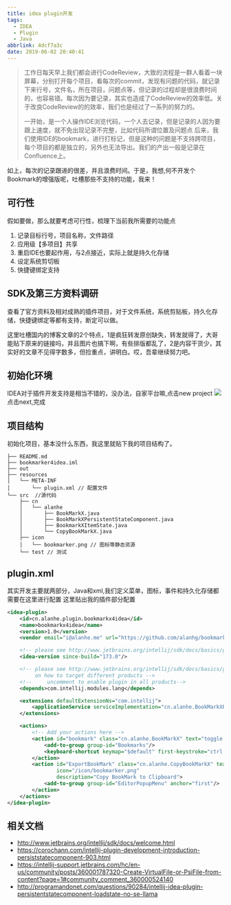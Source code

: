 ```yaml
---
title: idea plugin开发
tags:
  - IDEA
  - Plugin
  - Java
abbrlink: 4dcf7a3c
date: 2019-06-02 20:40:41
---
```

> 工作日每天早上我们都会进行CodeReview，大致的流程是一群人看着一块屏幕，分别打开每个项目，看每次的commit，发现有问题的代码，就记录下来行号，文件名，所在项目，问题点等，但记录的过程却是很浪费时间的，也容易错。每次因为要记录，其实也造成了CodeReview的效率低。关于改良CodeReview的的效率，我们也是经过了一系列的努力的。
>
> 一开始，是一个人操作IDE浏览代码，一个人去记录，但是记录的人因为要跟上速度，就不免出现记录不完整，比如代码所谓位置及问题点
> 后来，我们使用IDE的bookmark，进行打标记，但是这种的问题是不支持跨项目，每个项目的都是独立的，另外也无法导出。我们的产出一般是记录在Confluence上。

如上，每次的记录跟进的很差，并且浪费时间。于是，我想,何不开发个Bookmark的增强版呢，吐槽那些不支持的功能，我来！

## 可行性
假如要做，那么就要考虑可行性，梳理下当前我所需要的功能点

1. 记录目标行号，项目名称，文件路径
2. 应用级【多项目】共享
3. 重启IDE也要起作用，与2点接近，实际上就是持久化存储
3. 设定系统剪切板
3. 快捷键绑定支持

## SDK及第三方资料调研
查看了官方资料及相对成熟的插件项目，对于文件系统，系统剪贴板，持久化存储，快捷键绑定等都有支持，断定可以做。

这里吐槽国内的博客文章的2个特点，1是疯狂转发原创缺失，转发就得了，大哥能贴下原来的链接吗，并且图片也搞下啊，有些排版都乱了，2是内容干货少，其实好的文章不见得字数多，但捡重点，讲明白。哎，吾辈继续努力吧。

## 初始化环境
IDEA对于插件开发支持是相当不错的，没办法，自家平台嘛,点击new project
![](http://static.1991421.cn/2019-06-02-125248.png)
点击next,完成

## 项目结构
初始化项目，基本没什么东西，我这里就贴下我的项目结构了。

```
├── README.md
├── bookmarker4idea.iml
├── out
├── resources
│   └── META-INF
│       └── plugin.xml // 配置文件
└── src  //源代码
    ├── cn
    │   └── alanhe
    │       ├── BookMarkX.java
    │       ├── BookMarkXPersistentStateComponent.java
    │       ├── BookmarkXItemState.java
    │       └── CopyBookMarkX.java
    ├── icon
    │   └── bookmarker.png // 图标等静态资源
    └── test // 测试

```
## plugin.xml
其实开发主要就两部分，Java和xml,我们定义菜单，图标，事件和持久化存储都需要在这里进行配置
这里贴出我的插件部分配置
```xml
<idea-plugin>
    <id>cn.alanhe.plugin.bookmarkx4idea</id>
    <name>bookmarkx4idea</name>
    <version>1.0</version>
    <vendor email="i@alanhe.me" url="https://github.com/alanhg/bookmarkex4idea">personal</vendor>

    <!-- please see http://www.jetbrains.org/intellij/sdk/docs/basics/getting_started/build_number_ranges.html for description -->
    <idea-version since-build="173.0"/>

    <!-- please see http://www.jetbrains.org/intellij/sdk/docs/basics/getting_started/plugin_compatibility.html
         on how to target different products -->
    <!--     uncomment to enable plugin in all products-->
    <depends>com.intellij.modules.lang</depends>

    <extensions defaultExtensionNs="com.intellij">
        <applicationService serviceImplementation="cn.alanhe.BookMarkXPersistentStateComponent"/>
    </extensions>

    <actions>
        <!-- Add your actions here -->
        <action id="bookmark" class="cn.alanhe.BookMarkX" text="toggle BookMarkx" description="bookmark">
            <add-to-group group-id="Bookmarks"/>
            <keyboard-shortcut keymap="$default" first-keystroke="ctrl alt B"/>
        </action>
        <action id="ExportBookMark" class="cn.alanhe.CopyBookMarkX" text="Copy BookMark to Clipboard"
                icon="/icon/bookmarker.png"
                description="Copy BookMark to Clipboard">
            <add-to-group group-id="EditorPopupMenu" anchor="first"/>
        </action>
    </actions>
</idea-plugin>
```




## 相关文档
- http://www.jetbrains.org/intellij/sdk/docs/welcome.html
- https://corochann.com/intellij-plugin-development-introduction-persiststatecomponent-903.html
- https://intellij-support.jetbrains.com/hc/en-us/community/posts/360001787320-Create-VirtualFile-or-PsiFile-from-content?page=1#community_comment_360000524140
- http://programandonet.com/questions/90284/intellij-idea-plugin-persistentstatecomponent-loadstate-no-se-llama

